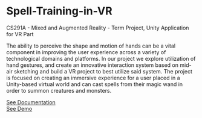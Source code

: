 # Spell-Training-in-VR
CS291A - Mixed and Augmented Reality - Term Project, Unity Application for VR Part<br/>

The ability to perceive the shape and motion of hands can be a vital component in improving the user experience across a variety of technological domains and platforms. In our project we explore utilization of hand gestures, and create an innovative interaction system based on mid-air sketching and build a VR project to best utilize said system. The project is focused on creating an immersive experience for a user placed in a Unity-based virtual world and can cast spells from their magic wand in order to summon creatures and monsters.

[See Documentation](https://docs.google.com/document/d/1Nao0Zr1HQ0_EFQei8bMwlpCYPi_iQ2jszGacUWlx6oE/edit?usp=sharing)<br/>
[See Demo](https://youtu.be/KsZYhc5E7aA)
